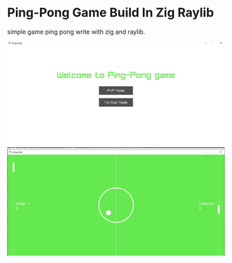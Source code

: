 # Ping-Pong Game Build In Zig Raylib

simple game ping pong write with zig and raylib.

![menu](./menu-ping-pong.jpg)
![demo](./demo.jpg)

